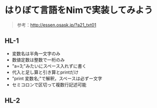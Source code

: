 # はりぼて言語をNimで実装してみよう
>参考：http://essen.osask.jp/?a21_txt01

## HL-1
- 変数名は半角一文字のみ
- 数値定数は整数で一桁のみ
- "a=3;"みたいにスペース入れずに書く
- 代入と足し算と引き算とprintだけ
- "print 変数名;"で解釈，スペースは必ずー文字
- セミコロンで区切って複数行記述可能

## HL-2